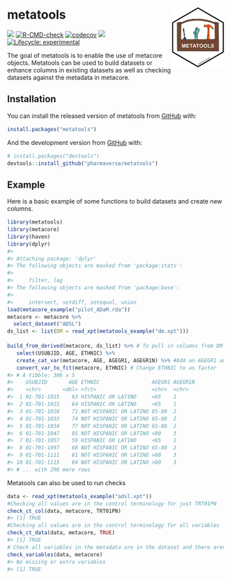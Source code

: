 
<!-- README.md is generated from README.Rmd. Please edit that file -->

# metatools <a href='https://github.com/pharmaverse/metatools'><img src="man/figures/metatools.png" align="right" style="height:139px;"/></a>

<!-- badges: start -->

[<img src="http://pharmaverse.org/shields/metatools.svg">](https://pharmaverse.org)
[![R-CMD-check](https://github.com/pharmaverse/metatools/workflows/R-CMD-check/badge.svg)](https://github.com/pharmaverse/metatools/actions)
[![codecov](https://codecov.io/gh/pharmaverse/metatools/branch/main/graph/badge.svg?token=55N5APFLPA)](https://codecov.io/gh/pharmaverse/metatools)
[<img src="https://img.shields.io/badge/License-MIT-blue.svg">](https://github.com/pharmaverse/metatools/blob/main/LICENSE)
[![Lifecycle:
experimental](https://img.shields.io/badge/lifecycle-experimental-orange.svg)](https://lifecycle.r-lib.org/articles/stages.html#experimental)
<!-- badges: end -->

The goal of metatools is to enable the use of metacore objects.
Metatools can be used to build datasets or enhance columns in existing
datasets as well as checking datasets against the metadata in metacore.

## Installation

You can install the released version of metatools from
[GitHub](https://github.com/) with:

``` r
install.packages("metatools")
```

And the development version from [GitHub](https://github.com/) with:

``` r
# install.packages("devtools")
devtools::install_github("pharmaverse/metatools")
```

## Example

Here is a basic example of some functions to build datasets and create
new columns.

``` r
library(metatools)
library(metacore)
library(haven)
library(dplyr)
#> 
#> Attaching package: 'dplyr'
#> The following objects are masked from 'package:stats':
#> 
#>     filter, lag
#> The following objects are masked from 'package:base':
#> 
#>     intersect, setdiff, setequal, union
load(metacore_example("pilot_ADaM.rda"))
metacore <- metacore %>%
  select_dataset("ADSL")
ds_list <- list(DM = read_xpt(metatools_example("dm.xpt")))

build_from_derived(metacore, ds_list) %>% # To pull in columns from DM to be in ADSL
   select(USUBJID, AGE, ETHNIC) %>% 
   create_cat_var(metacore, AGE, AGEGR1, AGEGR1N) %>% #Add an AGEGR1 and AGEGR1N column
   convert_var_to_fct(metacore, ETHNIC) # Change ETHNIC to as factor 
#> # A tibble: 306 x 5
#>    USUBJID       AGE ETHNIC                 AGEGR1 AGEGR1N
#>    <chr>       <dbl> <fct>                  <chr>  <chr>  
#>  1 01-701-1015    63 HISPANIC OR LATINO     <65    1      
#>  2 01-701-1023    64 HISPANIC OR LATINO     <65    1      
#>  3 01-701-1028    71 NOT HISPANIC OR LATINO 65-80  2      
#>  4 01-701-1033    74 NOT HISPANIC OR LATINO 65-80  2      
#>  5 01-701-1034    77 NOT HISPANIC OR LATINO 65-80  2      
#>  6 01-701-1047    85 NOT HISPANIC OR LATINO >80    3      
#>  7 01-701-1057    59 HISPANIC OR LATINO     <65    1      
#>  8 01-701-1097    68 NOT HISPANIC OR LATINO 65-80  2      
#>  9 01-701-1111    81 NOT HISPANIC OR LATINO >80    3      
#> 10 01-701-1115    84 NOT HISPANIC OR LATINO >80    3      
#> # ... with 296 more rows
```

Metatools can also be used to run checks

``` r
data <- read_xpt(metatools_example("adsl.xpt"))
#Checking all values are in the control terminology for just TRT01PN
check_ct_col(data, metacore, TRT01PN)
#> [1] TRUE
#Checking all values are in the control terminology for all variables 
check_ct_data(data, metacore, TRUE)
#> [1] TRUE
# Check all variables in the metadata are in the dataset and there aren't any extra columns 
check_variables(data, metacore)
#> No missing or extra variables
#> [1] TRUE
```
